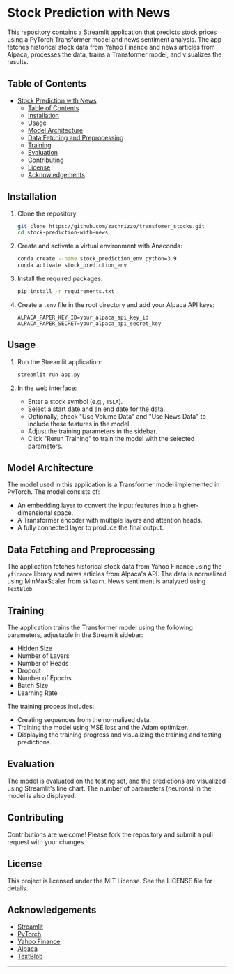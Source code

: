 # Stock Prediction with News

This repository contains a Streamlit application that predicts stock prices using a PyTorch Transformer model and news sentiment analysis. The app fetches historical stock data from Yahoo Finance and news articles from Alpaca, processes the data, trains a Transformer model, and visualizes the results.

## Table of Contents

- [Stock Prediction with News](#stock-prediction-with-news)
  - [Table of Contents](#table-of-contents)
  - [Installation](#installation)
  - [Usage](#usage)
  - [Model Architecture](#model-architecture)
  - [Data Fetching and Preprocessing](#data-fetching-and-preprocessing)
  - [Training](#training)
  - [Evaluation](#evaluation)
  - [Contributing](#contributing)
  - [License](#license)
  - [Acknowledgements](#acknowledgements)

## Installation

1. Clone the repository:

   ```bash
   git clone https://github.com/zachrizzo/transfomer_stocks.git
   cd stock-prediction-with-news
   ```

2. Create and activate a virtual environment with Anaconda:

   ```bash
   conda create --name stock_prediction_env python=3.9
   conda activate stock_prediction_env
   ```

3. Install the required packages:

   ```bash
   pip install -r requirements.txt
   ```

4. Create a `.env` file in the root directory and add your Alpaca API keys:

   ```env
   ALPACA_PAPER_KEY_ID=your_alpaca_api_key_id
   ALPACA_PAPER_SECRET=your_alpaca_api_secret_key
   ```

## Usage

1. Run the Streamlit application:

   ```bash
   streamlit run app.py
   ```

2. In the web interface:
   - Enter a stock symbol (e.g., `TSLA`).
   - Select a start date and an end date for the data.
   - Optionally, check "Use Volume Data" and "Use News Data" to include these features in the model.
   - Adjust the training parameters in the sidebar.
   - Click "Rerun Training" to train the model with the selected parameters.

## Model Architecture

The model used in this application is a Transformer model implemented in PyTorch. The model consists of:

- An embedding layer to convert the input features into a higher-dimensional space.
- A Transformer encoder with multiple layers and attention heads.
- A fully connected layer to produce the final output.

## Data Fetching and Preprocessing

The application fetches historical stock data from Yahoo Finance using the `yfinance` library and news articles from Alpaca's API. The data is normalized using MinMaxScaler from `sklearn`. News sentiment is analyzed using `TextBlob`.

## Training

The application trains the Transformer model using the following parameters, adjustable in the Streamlit sidebar:

- Hidden Size
- Number of Layers
- Number of Heads
- Dropout
- Number of Epochs
- Batch Size
- Learning Rate

The training process includes:

- Creating sequences from the normalized data.
- Training the model using MSE loss and the Adam optimizer.
- Displaying the training progress and visualizing the training and testing predictions.

## Evaluation

The model is evaluated on the testing set, and the predictions are visualized using Streamlit's line chart. The number of parameters (neurons) in the model is also displayed.

## Contributing

Contributions are welcome! Please fork the repository and submit a pull request with your changes.

## License

This project is licensed under the MIT License. See the LICENSE file for details.

## Acknowledgements

- [Streamlit](https://streamlit.io/)
- [PyTorch](https://pytorch.org/)
- [Yahoo Finance](https://finance.yahoo.com/)
- [Alpaca](https://alpaca.markets/)
- [TextBlob](https://textblob.readthedocs.io/)

---
